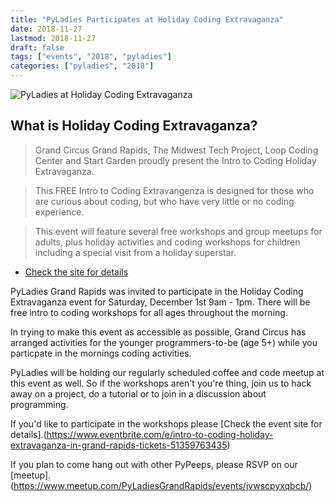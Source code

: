```yaml
---
title: "PyLadies Participates at Holiday Coding Extravaganza"
date: 2018-11-27
lastmod: 2018-11-27
draft: false
tags: ["events", "2018", "pyladies"]
categories: ["pyladies", "2018"]
---
```

![PyLadies at Holiday Coding Extravaganza](https://img.evbuc.com/https%3A%2F%2Fcdn.evbuc.com%2Fimages%2F52151955%2F130307949945%2F1%2Foriginal.jpg?w=800&auto=compress&rect=0%2C14%2C1200%2C600&s=1136eb2df2c699b8cc6c58be5ef86fb06)

## What is Holiday Coding Extravaganza?

> Grand Circus Grand Rapids, The Midwest Tech Project, Loop Coding Center and Start Garden proudly present the Intro to Coding Holiday Extravaganza.

> This FREE Intro to Coding Extravangenza is designed for those who are curious about coding, but who have very little or no coding experience.

> This event will feature several free workshops and group meetups for adults, plus holiday activities and coding workshops for children including a special visit from a holiday superstar.

- [Check the site for details](https://www.eventbrite.com/e/intro-to-coding-holiday-extravaganza-in-grand-rapids-tickets-51359763435)

PyLadies Grand Rapids was invited to participate in the Holiday Coding Extravaganza event for Saturday, December 1st 9am - 1pm. There will be free intro to coding workshops for all ages throughout the morning.

In trying to make this event as accessible as possible, Grand Circus has arranged activities for the younger programmers-to-be (age 5+) while you particpate in the mornings coding activities.

PyLadies will be holding our regularly scheduled coffee and code meetup at this event as well. So if the workshops aren't you're thing, join us to hack away on a project, do a tutorial or to join in a discussion about programming.

If you'd like to participate in the workshops please [Check the event site for details].(https://www.eventbrite.com/e/intro-to-coding-holiday-extravaganza-in-grand-rapids-tickets-51359763435)

If you plan to come hang out with other PyPeeps, please RSVP on our [meetup].(https://www.meetup.com/PyLadiesGrandRapids/events/jvwscpyxqbcb/)

